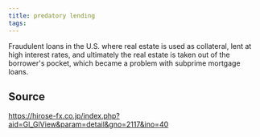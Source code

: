 ```yaml
---
title: predatory lending
tags: 
---
```


Fraudulent loans in the U.S. where real estate is used as collateral, lent at high interest rates, and ultimately the real estate is taken out of the borrower's pocket, which became a problem with subprime mortgage loans.

## Source
https://hirose-fx.co.jp/index.php?aid=Gl_GlView&param=detail&gno=2117&ino=40